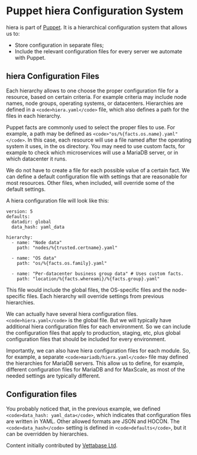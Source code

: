 
# Puppet hiera Configuration System

hiera is part of [Puppet](README.md). It is a hierarchical configuration system that allows us to:


* Store configuration in separate files;
* Include the relevant configuration files for every server we automate with Puppet.



## hiera Configuration Files


Each hierarchy allows to one choose the proper configuration file for a resource, based on certain criteria. For example criteria may include node names, node groups, operating systems, or datacenters. Hierarchies are defined in a `<code>hiera.yaml</code>` file, which also defines a path for the files in each hierarchy.


Puppet facts are commonly used to select the proper files to use. For example, a path may be defined as `<code>"os/%{facts.os.name}.yaml"</code>`. In this case, each resource will use a file named after the operating system it uses, in the os directory. You may need to use custom facts, for example to check which microservices will use a MariaDB server, or in which datacenter it runs.


We do not have to create a file for each possible value of a certain fact. We can define a default configuration file with settings that are reasonable for most resources. Other files, when included, will override some of the default settings.


A hiera configuration file will look like this:


```
version: 5
defaults:
  datadir: global
  data_hash: yaml_data

hierarchy:
  - name: "Node data"
    path: "nodes/%{trusted.certname}.yaml"

  - name: "OS data"
    path: "os/%{facts.os.family}.yaml"

  - name: "Per-datacenter business group data" # Uses custom facts.
    path: "location/%{facts.whereami}/%{facts.group}.yaml"
```

This file would include the global files, the OS-specific files and the node-specific files. Each hierarchy will override settings from previous hierarchies.


We can actually have several hiera configuration files. `<code>hiera.yaml</code>` is the global file. But we will typically have additional hiera configuration files for each environment. So we can include the configuration files that apply to production, staging, etc, plus global configuration files that should be included for every environment.


Importantly, we can also have hiera configuration files for each module. So, for example, a separate `<code>mariadb/hiera.yaml</code>` file may defined the hierarchies for MariaDB servers. This allow us to define, for example, different configuration files for MariaDB and for MaxScale, as most of the needed settings are typically different.


## Configuration files


You probably noticed that, in the previous example, we defined `<code>data_hash: yaml_data</code>`, which indicates that configuration files are written in YAML. Other allowed formats are JSON and HOCON. The `<code>data_hash</code>` setting is defined in `<code>defaults</code>`, but it can be overridden by hierarchies.



Content initially contributed by [Vettabase Ltd](https://vettabase.com/).

